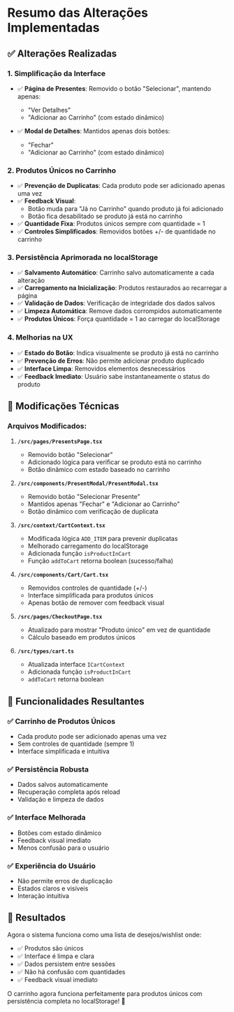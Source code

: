 # Resumo das Alterações Implementadas

## ✅ Alterações Realizadas

### 1. **Simplificação da Interface**
- ✅ **Página de Presentes**: Removido o botão "Selecionar", mantendo apenas:
  - "Ver Detalhes"
  - "Adicionar ao Carrinho" (com estado dinâmico)

- ✅ **Modal de Detalhes**: Mantidos apenas dois botões:
  - "Fechar"
  - "Adicionar ao Carrinho" (com estado dinâmico)

### 2. **Produtos Únicos no Carrinho**
- ✅ **Prevenção de Duplicatas**: Cada produto pode ser adicionado apenas uma vez
- ✅ **Feedback Visual**: 
  - Botão muda para "Já no Carrinho" quando produto já foi adicionado
  - Botão fica desabilitado se produto já está no carrinho
- ✅ **Quantidade Fixa**: Produtos únicos sempre com quantidade = 1
- ✅ **Controles Simplificados**: Removidos botões +/- de quantidade no carrinho

### 3. **Persistência Aprimorada no localStorage**
- ✅ **Salvamento Automático**: Carrinho salvo automaticamente a cada alteração
- ✅ **Carregamento na Inicialização**: Produtos restaurados ao recarregar a página
- ✅ **Validação de Dados**: Verificação de integridade dos dados salvos
- ✅ **Limpeza Automática**: Remove dados corrompidos automaticamente
- ✅ **Produtos Únicos**: Força quantidade = 1 ao carregar do localStorage

### 4. **Melhorias na UX**
- ✅ **Estado do Botão**: Indica visualmente se produto já está no carrinho
- ✅ **Prevenção de Erros**: Não permite adicionar produto duplicado
- ✅ **Interface Limpa**: Removidos elementos desnecessários
- ✅ **Feedback Imediato**: Usuário sabe instantaneamente o status do produto

## 🔧 Modificações Técnicas

### Arquivos Modificados:

1. **`/src/pages/PresentsPage.tsx`**
   - Removido botão "Selecionar"
   - Adicionado lógica para verificar se produto está no carrinho
   - Botão dinâmico com estado baseado no carrinho

2. **`/src/components/PresentModal/PresentModal.tsx`**
   - Removido botão "Selecionar Presente"
   - Mantidos apenas "Fechar" e "Adicionar ao Carrinho"
   - Botão dinâmico com verificação de duplicata

3. **`/src/context/CartContext.tsx`**
   - Modificada lógica `ADD_ITEM` para prevenir duplicatas
   - Melhorado carregamento do localStorage
   - Adicionada função `isProductInCart`
   - Função `addToCart` retorna boolean (sucesso/falha)

4. **`/src/components/Cart/Cart.tsx`**
   - Removidos controles de quantidade (+/-)
   - Interface simplificada para produtos únicos
   - Apenas botão de remover com feedback visual

5. **`/src/pages/CheckoutPage.tsx`**
   - Atualizado para mostrar "Produto único" em vez de quantidade
   - Cálculo baseado em produtos únicos

6. **`/src/types/cart.ts`**
   - Atualizada interface `ICartContext`
   - Adicionada função `isProductInCart`
   - `addToCart` retorna boolean

## 🎯 Funcionalidades Resultantes

### ✅ **Carrinho de Produtos Únicos**
- Cada produto pode ser adicionado apenas uma vez
- Sem controles de quantidade (sempre 1)
- Interface simplificada e intuitiva

### ✅ **Persistência Robusta**
- Dados salvos automaticamente
- Recuperação completa após reload
- Validação e limpeza de dados

### ✅ **Interface Melhorada**
- Botões com estado dinâmico
- Feedback visual imediato
- Menos confusão para o usuário

### ✅ **Experiência do Usuário**
- Não permite erros de duplicação
- Estados claros e visíveis
- Interação intuitiva

## 🚀 Resultados

Agora o sistema funciona como uma lista de desejos/wishlist onde:
- ✅ Produtos são únicos
- ✅ Interface é limpa e clara
- ✅ Dados persistem entre sessões
- ✅ Não há confusão com quantidades
- ✅ Feedback visual imediato

O carrinho agora funciona perfeitamente para produtos únicos com persistência completa no localStorage! 🎉 